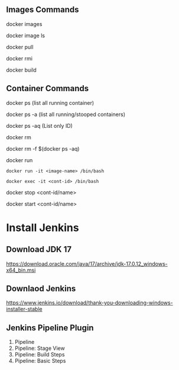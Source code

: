 ## Images Commands

docker images

docker image ls

docker pull <image-name>

docker rmi <image-id>

docker build 


## Container Commands

docker ps     (list all running container)

docker ps -a  (list all running/stooped containers)

docker ps -aq  (List only ID)

docker rm <cont-id>

docker rm -f $(docker ps -aq)

docker run

	docker run -it <image-name> /bin/bash
 
	docker exec -it <cont-id> /bin/bash

docker stop <cont-id/name>

docker start <cont-id/name>


# Install Jenkins

## Download JDK 17

https://download.oracle.com/java/17/archive/jdk-17.0.12_windows-x64_bin.msi

## Downlaod Jenkins

https://www.jenkins.io/download/thank-you-downloading-windows-installer-stable

## Jenkins Pipeline Plugin

1. Pipeline
2. Pipeline: Stage View
3. Pipeline: Build Steps
4. Pipeline: Basic Steps

